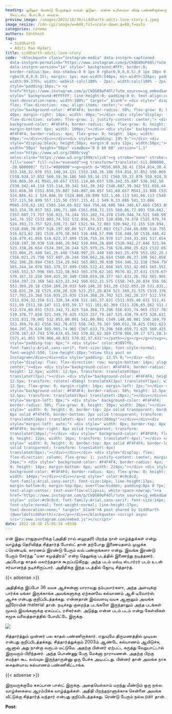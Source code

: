 ```yaml
---
heading: ஓஹோ ரெண்டு பேருக்கும் லவ்ஸ் ஓடுதா. என்ன உரிமையா விஷ் பண்ணிருக்காரு.
  லேட்டஸ்ட் போட்டோ வைரல்.
preview_image: /images/2022/10/30/siddharth-aditi-love-story-1.jpeg
image_resize: /cdn-cgi/image/w=640,fit=scale-down,q=80,f=auto
categories: cinema
authors: Santhosh
tags:
  - Siddharth
  - Aditi Rao Hydari
title: siddharth-aditi-love-story
code: '<blockquote class="instagram-media" data-instgrm-captioned
  data-instgrm-permalink="https://www.instagram.com/p/CkQG89oP4Ol/?utm_source=ig_embed&amp;utm_campaign=loading"
  data-instgrm-version="14" style=" background:#FFF; border:0;
  border-radius:3px; box-shadow:0 0 1px 0 rgba(0,0,0,0.5),0 1px 10px 0
  rgba(0,0,0,0.15); margin: 1px; max-width:540px; min-width:326px; padding:0;
  width:99.375%; width:-webkit-calc(100% - 2px); width:calc(100% - 2px);"><div
  style="padding:16px;"> <a
  href="https://www.instagram.com/p/CkQG89oP4Ol/?utm_source=ig_embed&amp;utm_campaign=loading"
  style=" background:#FFFFFF; line-height:0; padding:0 0; text-align:center;
  text-decoration:none; width:100%;" target="_blank"> <div style=" display:
  flex; flex-direction: row; align-items: center;"> <div
  style="background-color: #F4F4F4; border-radius: 50%; flex-grow: 0; height:
  40px; margin-right: 14px; width: 40px;"></div> <div style="display: flex;
  flex-direction: column; flex-grow: 1; justify-content: center;"> <div style="
  background-color: #F4F4F4; border-radius: 4px; flex-grow: 0; height: 14px;
  margin-bottom: 6px; width: 100px;"></div> <div style=" background-color:
  #F4F4F4; border-radius: 4px; flex-grow: 0; height: 14px; width:
  60px;"></div></div></div><div style="padding: 19% 0;"></div> <div
  style="display:block; height:50px; margin:0 auto 12px; width:50px;"><svg
  width="50px" height="50px" viewBox="0 0 60 60" version="1.1"
  xmlns="https://www.w3.org/2000/svg"
  xmlns:xlink="https://www.w3.org/1999/xlink"><g stroke="none" stroke-width="1"
  fill="none" fill-rule="evenodd"><g transform="translate(-511.000000,
  -20.000000)" fill="#000000"><g><path d="M556.869,30.41 C554.814,30.41
  553.148,32.076 553.148,34.131 C553.148,36.186 554.814,37.852 556.869,37.852
  C558.924,37.852 560.59,36.186 560.59,34.131 C560.59,32.076 558.924,30.41
  556.869,30.41 M541,60.657 C535.114,60.657 530.342,55.887 530.342,50
  C530.342,44.114 535.114,39.342 541,39.342 C546.887,39.342 551.658,44.114
  551.658,50 C551.658,55.887 546.887,60.657 541,60.657 M541,33.886 C532.1,33.886
  524.886,41.1 524.886,50 C524.886,58.899 532.1,66.113 541,66.113 C549.9,66.113
  557.115,58.899 557.115,50 C557.115,41.1 549.9,33.886 541,33.886
  M565.378,62.101 C565.244,65.022 564.756,66.606 564.346,67.663 C563.803,69.06
  563.154,70.057 562.106,71.106 C561.058,72.155 560.06,72.803 558.662,73.347
  C557.607,73.757 556.021,74.244 553.102,74.378 C549.944,74.521 548.997,74.552
  541,74.552 C533.003,74.552 532.056,74.521 528.898,74.378 C525.979,74.244
  524.393,73.757 523.338,73.347 C521.94,72.803 520.942,72.155 519.894,71.106
  C518.846,70.057 518.197,69.06 517.654,67.663 C517.244,66.606 516.755,65.022
  516.623,62.101 C516.479,58.943 516.448,57.996 516.448,50 C516.448,42.003
  516.479,41.056 516.623,37.899 C516.755,34.978 517.244,33.391 517.654,32.338
  C518.197,30.938 518.846,29.942 519.894,28.894 C520.942,27.846 521.94,27.196
  523.338,26.654 C524.393,26.244 525.979,25.756 528.898,25.623 C532.057,25.479
  533.004,25.448 541,25.448 C548.997,25.448 549.943,25.479 553.102,25.623
  C556.021,25.756 557.607,26.244 558.662,26.654 C560.06,27.196 561.058,27.846
  562.106,28.894 C563.154,29.942 563.803,30.938 564.346,32.338 C564.756,33.391
  565.244,34.978 565.378,37.899 C565.522,41.056 565.552,42.003 565.552,50
  C565.552,57.996 565.522,58.943 565.378,62.101 M570.82,37.631 C570.674,34.438
  570.167,32.258 569.425,30.349 C568.659,28.377 567.633,26.702 565.965,25.035
  C564.297,23.368 562.623,22.342 560.652,21.575 C558.743,20.834 556.562,20.326
  553.369,20.18 C550.169,20.033 549.148,20 541,20 C532.853,20 531.831,20.033
  528.631,20.18 C525.438,20.326 523.257,20.834 521.349,21.575 C519.376,22.342
  517.703,23.368 516.035,25.035 C514.368,26.702 513.342,28.377 512.574,30.349
  C511.834,32.258 511.326,34.438 511.181,37.631 C511.035,40.831 511,41.851
  511,50 C511,58.147 511.035,59.17 511.181,62.369 C511.326,65.562 511.834,67.743
  512.574,69.651 C513.342,71.625 514.368,73.296 516.035,74.965 C517.703,76.634
  519.376,77.658 521.349,78.425 C523.257,79.167 525.438,79.673 528.631,79.82
  C531.831,79.965 532.853,80.001 541,80.001 C549.148,80.001 550.169,79.965
  553.369,79.82 C556.562,79.673 558.743,79.167 560.652,78.425 C562.623,77.658
  564.297,76.634 565.965,74.965 C567.633,73.296 568.659,71.625 569.425,69.651
  C570.167,67.743 570.674,65.562 570.82,62.369 C570.966,59.17 571,58.147 571,50
  C571,41.851 570.966,40.831 570.82,37.631"></path></g></g></g></svg></div><div
  style="padding-top: 8px;"> <div style=" color:#3897f0;
  font-family:Arial,sans-serif; font-size:14px; font-style:normal;
  font-weight:550; line-height:18px;">View this post on
  Instagram</div></div><div style="padding: 12.5% 0;"></div> <div
  style="display: flex; flex-direction: row; margin-bottom: 14px; align-items:
  center;"><div> <div style="background-color: #F4F4F4; border-radius: 50%;
  height: 12.5px; width: 12.5px; transform: translateX(0px)
  translateY(7px);"></div> <div style="background-color: #F4F4F4; height:
  12.5px; transform: rotate(-45deg) translateX(3px) translateY(1px); width:
  12.5px; flex-grow: 0; margin-right: 14px; margin-left: 2px;"></div> <div
  style="background-color: #F4F4F4; border-radius: 50%; height: 12.5px; width:
  12.5px; transform: translateX(9px) translateY(-18px);"></div></div><div
  style="margin-left: 8px;"> <div style=" background-color: #F4F4F4;
  border-radius: 50%; flex-grow: 0; height: 20px; width: 20px;"></div> <div
  style=" width: 0; height: 0; border-top: 2px solid transparent; border-left:
  6px solid #f4f4f4; border-bottom: 2px solid transparent; transform:
  translateX(16px) translateY(-4px) rotate(30deg)"></div></div><div
  style="margin-left: auto;"> <div style=" width: 0px; border-top: 8px solid
  #F4F4F4; border-right: 8px solid transparent; transform:
  translateY(16px);"></div> <div style=" background-color: #F4F4F4; flex-grow:
  0; height: 12px; width: 16px; transform: translateY(-4px);"></div> <div
  style=" width: 0; height: 0; border-top: 8px solid #F4F4F4; border-left: 8px
  solid transparent; transform: translateY(-4px)
  translateX(8px);"></div></div></div> <div style="display: flex;
  flex-direction: column; flex-grow: 1; justify-content: center; margin-bottom:
  24px;"> <div style=" background-color: #F4F4F4; border-radius: 4px; flex-grow:
  0; height: 14px; margin-bottom: 6px; width: 224px;"></div> <div style="
  background-color: #F4F4F4; border-radius: 4px; flex-grow: 0; height: 14px;
  width: 144px;"></div></div></a><p style=" color:#c9c8cd;
  font-family:Arial,sans-serif; font-size:14px; line-height:17px;
  margin-bottom:0; margin-top:8px; overflow:hidden; padding:8px 0 7px;
  text-align:center; text-overflow:ellipsis; white-space:nowrap;"><a
  href="https://www.instagram.com/p/CkQG89oP4Ol/?utm_source=ig_embed&amp;utm_campaign=loading"
  style=" color:#c9c8cd; font-family:Arial,sans-serif; font-size:14px;
  font-style:normal; font-weight:normal; line-height:17px;
  text-decoration:none;" target="_blank">A post shared by Siddharth
  (@worldofsiddharth)</a></p></div></blockquote> <script async
  src="//www.instagram.com/embed.js"></script>'
date: 2022-10-30 15:05:34 +0530
---
```



என் இதய ராஜகுமாரிக்கு (அதிதி ராவ் ஹைதரி) பிறந்த நாள் வாழ்த்துக்கள் என்று வாழ்த்து தெரிவித்த சித்தார்த் போஸ்ட் தான் தற்போது இணையதளம் முழுக்க ட்ரெண்டிங். காரணம் இரண்டு பேரும் லவ் பண்றாங்களா என்று. இவங்க இரண்டு பேரும் சேர்ந்து "மகா சமுத்திரம்" என்ற தெலுங்கு படத்தில் இணைந்து நடித்தனர். அப்போது காதல் மலர்ந்ததாக கூறப்படுகிறது. அந்த படம் மல்டி ஸ்டார்ரர் படம் உடன் சர்வானந்த் நடிச்சிருப்பார். அதிதிக்கு இந்த படத்தில் ஜோடி சித்தார்த். 

{{< adsense >}}

அதிதிக்கு இப்போ 36 வயசு ஆச்சுன்னா யாராவது நம்புவார்களா, அந்த அளவுக்கு பார்க்க யங்கா இருக்காங்க அவங்களுக்கு ஏற்கனவே கல்யாணம் ஆகி டிவோர்ஸ் ஆச்சு என்பது குறிப்பிடத்தக்கது. என்னதான் இவ்வளவு வயசு ஆனாலும் அவங்க ஹீரோயின் material தான். நடிச்சது குறைந்த படங்களே இருந்தாலும் அந்த படங்கள்  மூலம் இவங்களுக்கு ஏகப்பட்ட ரசிகர்கள். அடுத்து என்ன படம் படம் என்று கேள்விகள் சமூக வலைத்தளத்தில் போயிட்டே இருக்கு.

![](/images/2022/10/30/siddharth-aditi-love-story.jpeg)

சித்தார்த்தும் முன்னர் பல காதல் பண்ணிருக்கார். எதுவுமே திருமணத்தில் முடியல என்பது குறிப்பிடத்தக்கது. சித்தார்த்துக்கும் 2003ம் ஆண்டே கல்யாணம் ஆயிடுச்சு, ஆனால் அது நான்கு வருடம் மட்டுமே. அதற்கு பின்னர் ஏற்பட்ட கருத்து வேறுபாட்டால் இருவரும் பிரிந்தனர். அந்த பொண்ணு பேரு மேக்னா நாராயணன். அதற்கு பிறகு சமந்தா கூட லவ்வுல இருந்தாருன்னு ஒரு பேச்சு அடிபட்டது. பின்னர் தான் அவங்க நாக சைதன்யாவ கல்யாணம் பண்ணிகிட்டாங்க.

{{< adsense >}}

இருவருக்குமே கசப்பான பாஸ்ட் இருக்கு. அதையெல்லாம் மறந்து மீண்டும் ஒரு நல்ல வாழ்க்கையை ஆரம்பிக்க வாழ்த்துக்கள். அதிதி பிறந்தநாளுக்காக சென்னை அவங்க வீட்டுக்கு சித்தார்த் வந்தார் என்பது குறிப்பிடத்தக்கது. ரெண்டு பேரும் நல்ல pair தான். 

**P﻿ost:**
